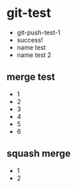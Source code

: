 # git-test

- git-push-test-1
- success!
- name test
- name test 2

## merge test
- 1
- 2
- 3
- 4
- 5
- 6

## squash merge
- 1
- 2
